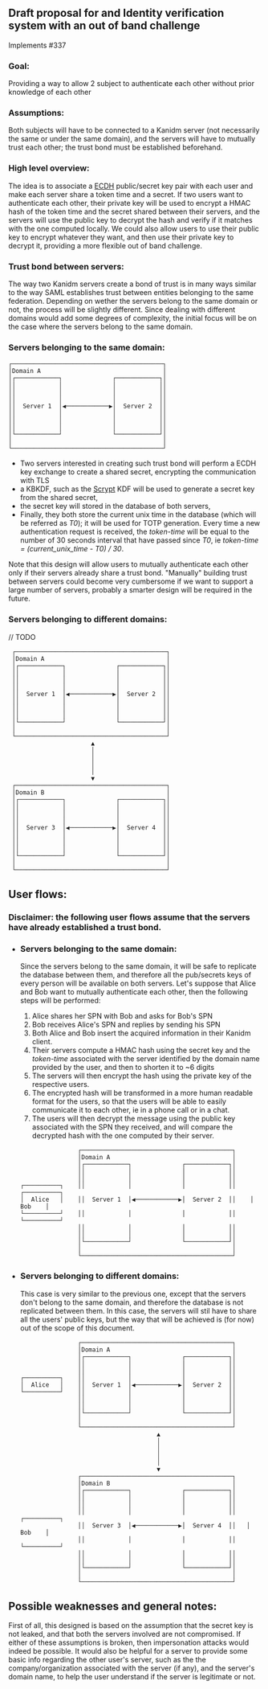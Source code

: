 ## Draft proposal for and Identity verification system with an out of band challenge

Implements #337

### Goal:

Providing a way to allow 2 subject to authenticate each other without prior knowledge of each other

### Assumptions:

Both subjects will have to be connected to a Kanidm server (not necessarily the same or under the same domain), and the servers will have to mutually trust each other; the trust bond must be established beforehand.

### High level overview:

The idea is to associate a [ECDH](https://docs.rs/openssl/latest/openssl/pkey_ctx/struct.PkeyCtxRef.html#method.derive_set_peer) public/secret key pair with each user and make each server share a token time and a secret. If two users want to authenticate each other, their private key will be used to encrypt a HMAC hash of the token time and the secret shared between their servers, and the servers will use the public key to decrypt the hash and verify if it matches with the one computed locally. We could also allow users to use their public key to encrypt whatever they want, and then use their private key to decrypt it, providing a more flexible out of band challenge.

### Trust bond between servers:

The way two Kanidm servers create a bond of trust is in many ways similar to the way SAML establishes trust between entities belonging to the same federation.
Depending on wether the servers belong to the same domain or not, the process will be slightly different.
Since dealing with different domains would add some degrees of complexity, the initial focus will be on the case where the servers belong to the same domain.

### Servers belonging to the same domain:

```
┌──────────────────────────────────────────┐
│Domain A                                  │
│┌────────────┐              ┌────────────┐│
││            │              │            ││
││            │              │            ││
││            │              │            ││
││  Server 1  │◀────────────▶│  Server 2  ││
││            │              │            ││
││            │              │            ││
││            │              │            ││
│└────────────┘              └────────────┘│
│                                          │
└──────────────────────────────────────────┘
```

- Two servers interested in creating such trust bond will perform a ECDH key exchange to create a shared secret, encrypting the communication with TLS
- a KBKDF, such as the [Scrypt](https://docs.rs/openssl/latest/openssl/pkey_ctx/struct.PkeyCtxRef.html#method.derive_set_peer) KDF will be used to generate a secret key from the shared secret,
- the secret key will stored in the database of both servers,
- Finally, they both store the current unix time in the database (which will be referred as _T0_); it will be used for TOTP generation. Every time a new authentication request is received, the _token-time_ will be equal to the number of 30 seconds interval that have passed since _T0_, ie _token-time = (current_unix_time - T0) / 30_.

Note that this design will allow users to mutually authenticate each other only if their servers already share a trust bond. "Manually" building trust between servers could become very cumbersome if we want to support a large number of servers, probably a smarter design will be required in the future.

### Servers belonging to different domains:

// TODO

```
 ┌──────────────────────────────────────────┐
 │Domain A                                  │
 │┌────────────┐              ┌────────────┐│
 ││            │              │            ││
 ││            │              │            ││
 ││            │              │            ││
 ││  Server 1  │◀────────────▶│  Server 2  ││
 ││            │              │            ││
 ││            │              │            ││
 ││            │              │            ││
 │└────────────┘              └────────────┘│
 │                                          │
 └──────────────────────────────────────────┘
                       ▲
                       │
                       │
                       │
                       │
                       ▼
 ┌──────────────────────────────────────────┐
 │Domain B                                  │
 │┌────────────┐              ┌────────────┐│
 ││            │              │            ││
 ││            │              │            ││
 ││            │              │            ││
 ││  Server 3  │◀────────────▶│  Server 4  ││
 ││            │              │            ││
 ││            │              │            ││
 ││            │              │            ││
 │└────────────┘              └────────────┘│
 │                                          │
 └──────────────────────────────────────────┘
```

## User flows:

### Disclaimer: the following user flows assume that the servers have already established a trust bond.

- ### Servers belonging to the same domain:

  Since the servers belong to the same domain, it will be safe to replicate the database between them, and therefore all the pub/secrets keys of every person will be available on both servers.
  Let's suppose that Alice and Bob want to mutually authenticate each other, then the following steps will be performed:

  1. Alice shares her SPN with Bob and asks for Bob's SPN
  1. Bob receives Alice's SPN and replies by sending his SPN
  1. Both Alice and Bob insert the acquired information in their Kanidm client.
  1. Their servers compute a HMAC hash using the secret key and the _token-time_ associated with the server identified by the domain name provided by the user, and then to shorten it to ~6 digits
  1. The servers will then encrypt the hash using the private key of the respective users.
  1. The encrypted hash will be transformed in a more human readable format for the users, so that the users will be able to easily communicate it to each other, ie in a phone call or in a chat.
  1. The users will then decrypt the message using the public key associated with the SPN they received, and will compare the decrypted hash with the one computed by their server.

  ```
                  ┌──────────────────────────────────────────┐
                  │Domain A                                  │
                  │┌────────────┐              ┌────────────┐│
                  ││            │              │            ││
                  ││            │              │            ││
  ┌──────────┐    ││            │              │            ││    ┌──────────┐
  │  Alice   │    ││  Server 1  │◀────────────▶│  Server 2  ││    │   Bob    │
  └──────────┘    ││            │              │            ││    └──────────┘
                  ││            │              │            ││
                  ││            │              │            ││
                  │└────────────┘              └────────────┘│
                  │                                          │
                  └──────────────────────────────────────────┘
  ```

- ### Servers belonging to different domains:
  This case is very similar to the previous one, except that the servers don't belong to the same domain, and therefore the database is not replicated between them. In this case, the servers will stil have to share all the users' public keys, but the way that will be achieved is (for now) out of the scope of this document.
  ```
                  ┌──────────────────────────────────────────┐
                  │Domain A                                  │
                  │┌────────────┐              ┌────────────┐│
                  ││            │              │            ││
                  ││            │              │            ││
  ┌──────────┐    ││            │              │            ││
  │  Alice   │    ││  Server 1  │◀────────────▶│  Server 2  ││
  └──────────┘    ││            │              │            ││
                  ││            │              │            ││
                  ││            │              │            ││
                  │└────────────┘              └────────────┘│
                  │                                          │
                  └──────────────────────────────────────────┘
                                        ▲
                                        │
                                        │
                                        │
                                        │
                                        ▼
                  ┌──────────────────────────────────────────┐
                  │Domain B                                  │
                  │┌────────────┐              ┌────────────┐│
                  ││            │              │            ││
                  ││            │              │            ││
                  ││            │              │            ││   ┌──────────┐
                  ││  Server 3  │◀────────────▶│  Server 4  ││   │   Bob    │
                  ││            │              │            ││   └──────────┘
                  ││            │              │            ││
                  ││            │              │            ││
                  │└────────────┘              └────────────┘│
                  │                                          │
                  └──────────────────────────────────────────┘
  ```

## Possible weaknesses and general notes:

First of all, this designed is based on the assumption that the secret key is not leaked, and that both the servers involved are not compromised. If either of these assumptions is broken, then impersonation attacks would indeed be possible.
It would also be helpful for a server to provide some basic info regarding the other user's server, such as the the company/organization associated with the server (if any), and the server's domain name, to help the user understand if the server is legitimate or not.
